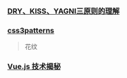 ### [DRY、KISS、YAGNI三原则的理解](https://segmentfault.com/a/1190000020208797)

### [css3patterns](http://lea.verou.me/css3patterns)

> 花纹

### [Vue.js 技术揭秘](https://ustbhuangyi.github.io/vue-analysis/)
